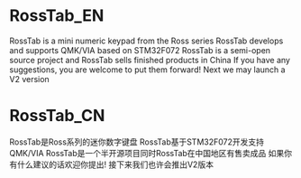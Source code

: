 # RossTab_EN
RossTab is a mini numeric keypad from the Ross series 
RossTab develops and supports QMK/VIA based on STM32F072 
RossTab is a semi-open source project and RossTab sells finished products in China 
If you have any suggestions, you are welcome to put them forward! Next we may launch a V2 version
# RossTab_CN
RossTab是Ross系列的迷你数字键盘 
RossTab基于STM32F072开发支持QMK/VIA
RossTab是一个半开源项目同时RossTab在中国地区有售卖成品
如果你有什么建议的话欢迎你提出! 接下来我们也许会推出V2版本
